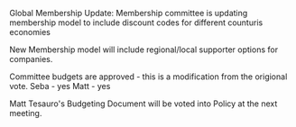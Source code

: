 Global Membership Update: Membership committee is updating membership
model to include discount codes for different counturis economies

New Membership model will include regional/local supporter options for
companies.

Committee budgets are approved - this is a modification from the
origional vote. Seba - yes Matt - yes

Matt Tesauro's Budgeting Document will be voted into Policy at the next
meeting.